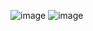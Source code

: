 ![image](https://github.com/user-attachments/assets/6d28c155-45f3-43dc-8a34-b370aa6bae2e)
![image](https://github.com/user-attachments/assets/6d17717d-aeb8-446b-884b-27272d946e08)
